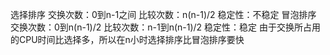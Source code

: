 选择排序
  交换次数：0到n-1之间
  比较次数：n(n-1)/2
  稳定性：不稳定
冒泡排序
   交换次数：0到n(n-1)/2
   比较次数：n-1到n(n-1)/2
   稳定性：稳定
由于交换所占用的CPU时间比选择多，所以在n小时选择排序比冒泡排序要快